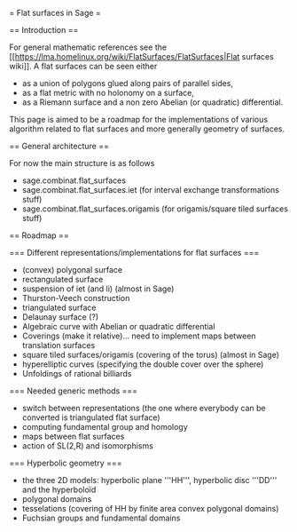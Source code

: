 = Flat surfaces in Sage =

== Introduction ==

For general mathematic references see the [[https://lma.homelinux.org/wiki/FlatSurfaces/FlatSurfaces|Flat surfaces wiki]]. A flat surfaces can be seen either
 * as a union of polygons glued along pairs of parallel sides,
 * as a flat metric with no holonomy on a surface,
 * as a Riemann surface and a non zero Abelian (or quadratic) differential.

This page is aimed to be a roadmap for the implementations of various algorithm related to flat surfaces and more generally geometry of surfaces.

== General architecture ==

For now the main structure is as follows

 * sage.combinat.flat_surfaces
 * sage.combinat.flat_surfaces.iet (for interval exchange transformations stuff)
 * sage.combinat.flat_surfaces.origamis (for origamis/square tiled surfaces stuff)

== Roadmap ==

=== Different representations/implementations for flat surfaces ===
 * (convex) polygonal surface
  * rectangulated surface
   * suspension of iet (and li) (almost in Sage)
   * Thurston-Veech construction
  * triangulated surface
   * Delaunay surface (?)
 * Algebraic curve with Abelian or quadratic differential
 * Coverings (make it relative)... need to implement maps between translation surfaces
  * square tiled surfaces/origamis (covering of the torus) (almost in Sage)
  * hyperelliptic curves (specifying the double cover over the sphere)
 * Unfoldings of rational billiards
 
=== Needed generic methods ===
 * switch between representations (the one where everybody can be converted is triangulated flat surface)
 * computing fundamental group and homology
 * maps between flat surfaces
 * action of SL(2,R) and isomorphisms

=== Hyperbolic geometry ===
 * the three 2D models: hyperbolic plane '''HH''', hyperbolic disc '''DD''' and the hyperboloïd
 * polygonal domains
 * tesselations (covering of HH by finite area convex polygonal domains)
 * Fuchsian groups and fundamental domains
